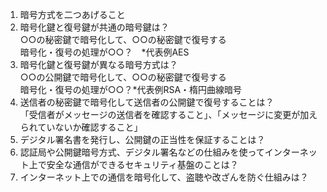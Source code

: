 1. 暗号方式を二つあげること  
2. 暗号化鍵と復号鍵が共通の暗号鍵は？  
○○の秘密鍵で暗号化して、○○の秘密鍵で復号する  
暗号化・復号の処理が○○？　*代表例AES  
3. 暗号化鍵と復号鍵が異なる暗号方式は？  
○○の公開鍵で暗号化して、○○の秘密鍵で復号する  
暗号化・復号の処理が○○？*代表例RSA・楕円曲線暗号  
4. 送信者の秘密鍵で暗号化して送信者の公開鍵で復号することは？  
「受信者がメッセージの送信者を確認すること」、「メッセージに変更が加えられていないか確認すること」  
5. デジタル署名書を発行し、公開鍵の正当性を保証することは？  
6. 認証局や公開鍵暗号方式、デジタル署名などの仕組みを使ってインターネット上で安全な通信ができるセキュリティ基盤のことは？  
7. インターネット上での通信を暗号化して、盗聴や改ざんを防ぐ仕組みは？
  
